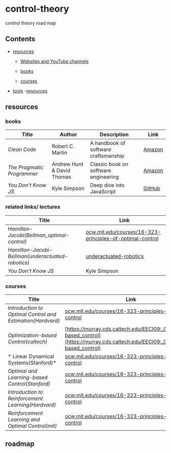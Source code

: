 
# control-theory
control theory road map

## Contents
- [resources](#resources)
  - [Websites and YouTube channels](##WebsitesandYouTubechannels)
  - [books](#books)

  - [courses](#courses)

- [tools](#tools)
  -[resources](#resources)

## resources
   ### books
   | Title | Author | Description | Link |
|-------|--------|-------------|------|
| *Clean Code* | Robert C. Martin | A handbook of software craftsmanship | [Amazon](https://www.amazon.com/dp/0132350882) |
| *The Pragmatic Programmer* | Andrew Hunt & David Thomas | Classic book on software engineering | [Amazon](https://www.amazon.com/dp/0135957052) |
| *You Don't Know JS* | Kyle Simpson | Deep dive into JavaScript | [GitHub](https://github.com/getify/You-Dont-Know-JS) |

  ### related links/ lectures
   | Title | Link |
|-------|--------|
| *Hamilton-Jacobi(Bellman_optimal-control)* | [ocw.mit.edu/courses/16-323-principles-of-optimal-control](https://ocw.mit.edu/courses/16-323-principles-of-optimal-control-spring-2008/8db99aee192f44ac6c0542fc57748703_lec4.pdf) |
| *Hamilton-Jacobi-Bellman(underactuated-robotics)* | [underactuated-robotics](https://ocw.mit.edu/courses/6-832-underactuated-robotics-spring-2009/3c209912afeb01312a6781c3f1b5e5c3_MIT6_832s09_read_ch10.pdf) |
| *You Don't Know JS* | Kyle Simpson | Deep dive into JavaScript | [GitHub](https://github.com/getify/You-Dont-Know-JS) |

 ### courses
   | Title | Link |
|-------|--------|
| *Introduction to Optimal Control and Estimation(Hardvard)* | [ocw.mit.edu/courses/16-323-principles-of-optimal-control](https://docs.google.com/document/d/1q8_jB5dLx9jHOBi3DQ48Vv2E243ocGCGm_H0mJuOojM/edit?pli=1&tab=t.0) |
| *Optimization-based Control(caltech)* | [https://murray.cds.caltech.edu/EECI09:_Optimization-based_control](https://murray.cds.caltech.edu/EECI09:_Optimization-based_control) |
| * Linear Dynamical Systems(Stanford)* | [ocw.mit.edu/courses/16-323-principles-of-optimal-control](https://stanford.edu/class/ee363/index.html) |
| *Optimal and Learning-based Control(Stanford)* | [ocw.mit.edu/courses/16-323-principles-of-optimal-control](https://stanfordasl.github.io//aa203/) |
| *Introduction to Reinforcement Learning(Hardvard)* | [ocw.mit.edu/courses/16-323-principles-of-optimal-control](https://shamulent.github.io/CS_Stat184_Fall22.html) |
| *Reinforcement Learning and Optimal Control(mit)* | [ocw.mit.edu/courses/16-323-principles-of-optimal-control](http://web.mit.edu/dimitrib/www/RLbook.html) |
## roadmap
